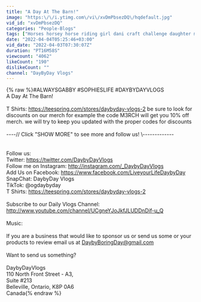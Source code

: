 ```yaml
---
title: "A Day At The Barn!"
image: "https:\/\/i.ytimg.com\/vi\/xvDmPbsezDQ\/hqdefault.jpg"
vid_id: "xvDmPbsezDQ"
categories: "People-Blogs"
tags: ["Horses horsey horse riding girl dani craft challenge daughter mom dad animals","farm animals","equine"]
date: "2022-04-04T05:25:46+03:00"
vid_date: "2022-04-03T07:30:07Z"
duration: "PT16M58S"
viewcount: "4062"
likeCount: "190"
dislikeCount: ""
channel: "DayByDay Vlogs"
---
```

{% raw %}#ALWAYSGABBY #SOPHIESLIFE #DAYBYDAYVLOGS<br />A Day At The Barn!<br /><br />T Shirts:  <a rel="nofollow" target="blank" href="https://teespring.com/stores/daybyday-vlogs-2">https://teespring.com/stores/daybyday-vlogs-2</a> be sure to look for discounts on our merch for example the code M3RCH will get you 10% off merch.  we will try to keep you updated with the proper codes for discounts<br /><br />----// Click &quot;SHOW MORE&quot; to see more and follow us! \\-------------<br /><br /><br />Follow us:<br />Twitter: <a rel="nofollow" target="blank" href="https://twitter.com/DaybyDayVlogs">https://twitter.com/DaybyDayVlogs</a><br />Follow me on Instagram: <a rel="nofollow" target="blank" href="http://instagram.com/_DaybyDayVlogs">http://instagram.com/_DaybyDayVlogs</a><br />Add Us on Facebook: <a rel="nofollow" target="blank" href="https://www.facebook.com/LiveyourLifeDaybyDay">https://www.facebook.com/LiveyourLifeDaybyDay</a><br />SnapChat: DaybyDay Vlogs<br />TikTok: @ogdaybyday<br />T Shirts:  <a rel="nofollow" target="blank" href="https://teespring.com/stores/daybyday-vlogs-2">https://teespring.com/stores/daybyday-vlogs-2</a><br /><br />Subscribe to our Daily Vlogs Channel: <a rel="nofollow" target="blank" href="http://www.youtube.com/channel/UCgneYJoJkfJLUDDnDif-u_Q">http://www.youtube.com/channel/UCgneYJoJkfJLUDDnDif-u_Q</a><br /><br />Music:   <br /><br />If you are a business that would like to sponsor us or send us some or your products to review email us at DaybyBoringDay@gmail.com<br /><br />Want to send us something?<br /><br />DaybyDayVlogs<br />110 North Front Street - A3,<br />Suite #213<br />Belleville, Ontario, K8P 0A6<br />Canada{% endraw %}
